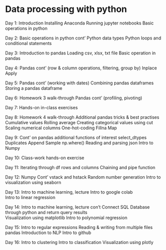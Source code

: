 # Data processing with python

Day 1: 
 Introduction
 Installing Anaconda 
 Running jupyter notebooks 
 Basic operations in python

Day 2:
 Basic operations in python cont’
 Python data types
 Python loops and conditional statements

Day 3:
 Introduction to pandas
 Loading csv, xlsx, txt file
 Basic operation in pandas

Day 4:
	Pandas cont’ (row & column operations, filtering, group by)
	Inplace
	Apply

Day 5:
	Pandas cont’ (working with dates)
	Combining pandas dataframes
	Storing a pandas dataframe

Day 6:
	Homework 3 walk-through 
	Pandas cont’ (profiling, pivoting)

Day 7:
	Hands-on in-class exercises

Day 8:
	Homework 4 walk-through 
  Additional pandas tricks & best practises
	Cumulative values 
	Rolling average
	Creating categorical values using cut 
  Scaling numerical columns 
  One-hot-coding 
  Fillna
  Map

Day 9:
	Cont’ on pandas additional functions of interest 
		select_dtypes
    Duplicates
		Append
		Sample
		np.where()
	  Reading and parsing json
    Intro to Numpy


Day 10:
  Class-work hands-on exercise

Day 11: 
	Iterating through df rows and columns
	Chaining and pipe function 

Day 12: 
	Numpy Cont’
  vstack and hstack 
  Random number generation
  Intro to visualization using seaborn 

Day 13:
	Intro to machine learning, lecture
  Intro to google colab  
  Intro to linear regression 

Day 14: 
	Intro to machine learning, lecture con’t
  Connect SQL Database through python and return query results	
  Visualization using matplotlib
  Intro to polynomial regression	


Day 15:
	Intro to regular expressions
  Reading & writing from multiple files pandas
  Introduction to NLP
  Intro to github 

Day 16: 
	Intro to clustering
  Intro to classification
  Visualization using plotly

